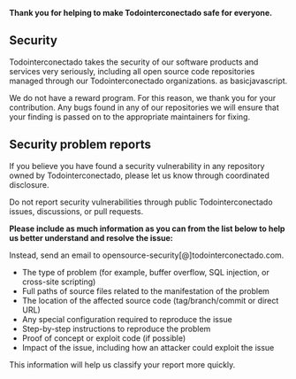 **Thank you for helping to make Todointerconectado safe for everyone.**

## Security

Todointerconectado takes the security of our software products and services very seriously, including all open source code repositories managed through our Todointerconectado organizations. as
basicjavascript.

We do not have a reward program. For this reason, we thank you for your contribution. Any bugs found in any of our repositories we will ensure that your finding is passed on to the appropriate maintainers for fixing.

## Security problem reports

If you believe you have found a security vulnerability in any repository owned by Todointerconectado, please let us know through coordinated disclosure.

Do not report security vulnerabilities through public Todointerconectado issues, discussions, or pull requests.

**Please include as much information as you can from the list below to help us better understand and resolve the issue:**

Instead, send an email to opensource-security[@]todointerconectado.com.

* The type of problem (for example, buffer overflow, SQL injection, or cross-site scripting)
* Full paths of source files related to the manifestation of the problem
* The location of the affected source code (tag/branch/commit or direct URL)
* Any special configuration required to reproduce the issue
* Step-by-step instructions to reproduce the problem
* Proof of concept or exploit code (if possible)
* Impact of the issue, including how an attacker could exploit the issue

This information will help us classify your report more quickly.
